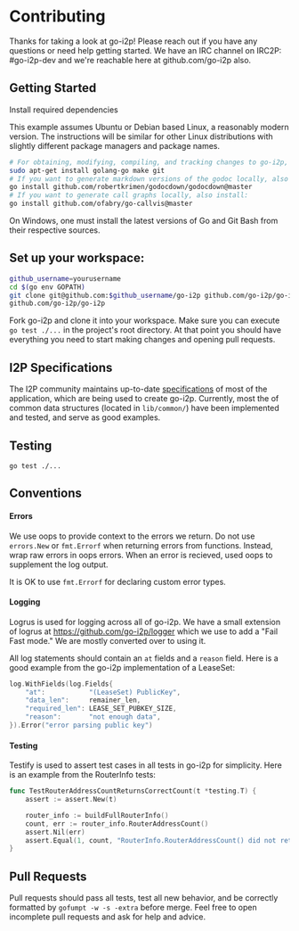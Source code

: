 # Contributing

Thanks for taking a look at go-i2p!  Please reach out if you have any questions or need help getting started. We have an IRC channel on IRC2P: #go-i2p-dev and we're reachable here at github.com/go-i2p also.

## Getting Started

Install required dependencies

This example assumes Ubuntu or Debian based Linux, a reasonably modern version.
The instructions will be similar for other Linux distributions with slightly different package managers and package names.

```sh
# For obtaining, modifying, compiling, and tracking changes to go-i2p, install:
sudo apt-get install golang-go make git
# If you want to generate markdown versions of the godoc locally, also install:
go install github.com/robertkrimen/godocdown/godocdown@master
# If you want to generate call graphs locally, also install:
go install github.com/ofabry/go-callvis@master
```

On Windows, one must install the latest versions of Go and Git Bash from their respective sources.

## Set up your workspace:

```sh
github_username=yourusername
cd $(go env GOPATH)
git clone git@github.com:$github_username/go-i2p github.com/go-i2p/go-i2p
github.com/go-i2p/go-i2p
```

Fork go-i2p and clone it into your workspace.  Make sure you can execute `go test ./...` in the project's root directory.  At that point you should have everything you need to start making changes and opening pull requests.

## I2P Specifications

The I2P community maintains up-to-date [specifications](https://geti2p.net/spec) of most of the application, which are being used to create go-i2p.  Currently, most the of common data structures (located in `lib/common/`) have been implemented and tested, and serve as good examples.

## Testing

`go test ./...`

## Conventions

#### Errors

We use oops to provide context to the errors we return. Do not use `errors.New` or `fmt.Errorf` when returning errors from functions. Instead, wrap raw errors in oops errors. When an error is recieved, used oops to supplement the log output.

It is OK to use `fmt.Errorf` for declaring custom error types.

#### Logging

Logrus is used for logging across all of go-i2p. We have a small extension of logrus at https://github.com/go-i2p/logger which we use to add a "Fail Fast mode." We are mostly converted over to using it. 

All log statements should contain an `at` fields and a `reason` field.  Here is a good example from the go-i2p implementation of a LeaseSet:

```go
log.WithFields(log.Fields{
	"at":           "(LeaseSet) PublicKey",
	"data_len":     remainer_len,
	"required_len": LEASE_SET_PUBKEY_SIZE,
	"reason":       "not enough data",
}).Error("error parsing public key")
```

#### Testing

Testify is used to assert test cases in all tests in go-i2p for simplicity.  Here is an example from the RouterInfo tests:

```go
func TestRouterAddressCountReturnsCorrectCount(t *testing.T) {
	assert := assert.New(t)

	router_info := buildFullRouterInfo()
	count, err := router_info.RouterAddressCount()
	assert.Nil(err)
	assert.Equal(1, count, "RouterInfo.RouterAddressCount() did not return correct count")
}
```

## Pull Requests

Pull requests should pass all tests, test all new behavior, and be correctly formatted by `gofumpt -w -s -extra` before merge.  Feel free to open incomplete pull requests and ask for help and advice.
